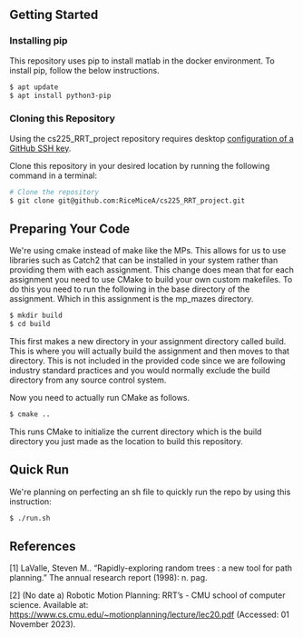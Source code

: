 ## **Getting Started**
### **Installing pip**
This repository uses pip to install matlab in the docker environment. To install pip, follow the below instructions.
```bash
$ apt update
$ apt install python3-pip
```
### **Cloning this Repository**
Using the cs225_RRT_project repository requires desktop [configuration of a GitHub SSH key](https://docs.github.com/en/authentication/connecting-to-github-with-ssh/adding-a-new-ssh-key-to-your-github-account).

Clone this repository in your desired location by running the following command in a terminal:
```bash
# Clone the repository
$ git clone git@github.com:RiceMiceA/cs225_RRT_project.git
```
### 

## **Preparing Your Code**
We're using cmake instead of make like the MPs. This allows for us to use libraries such as Catch2 that can be installed in your system rather than providing them with each assignment. This change does mean that for each assignment you need to use CMake to build your own custom makefiles. To do this you need to run the following in the base directory of the assignment. Which in this assignment is the mp_mazes directory.
```bash
$ mkdir build
$ cd build
```
This first makes a new directory in your assignment directory called build. This is where you will actually build the assignment and then moves to that directory. This is not included in the provided code since we are following industry standard practices and you would normally exclude the build directory from any source control system.

Now you need to actually run CMake as follows.
```bash
$ cmake ..
```
This runs CMake to initialize the current directory which is the build directory you just made as the location to build this repository.

## **Quick Run**
We're planning on perfecting an sh file to quickly run the repo by using this instruction:
```bash
$ ./run.sh
```

## References
<a id="1">[1]</a>
LaValle, Steven M.. “Rapidly-exploring random trees : a new tool for path planning.” The annual research report (1998): n. pag.

<a id="2">[2]</a>
(No date a) Robotic Motion Planning: RRT’s - CMU school of computer science. Available at: https://www.cs.cmu.edu/~motionplanning/lecture/lec20.pdf (Accessed: 01 November 2023). 